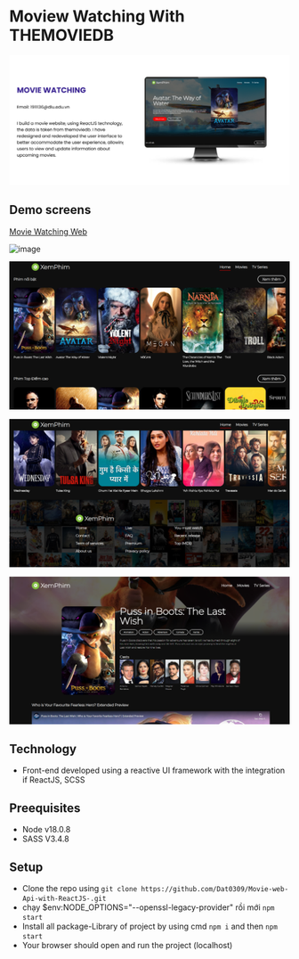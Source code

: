 # Moview Watching With THEMOVIEDB
![overview](https://github.com/Dat0309/Movie-web-Api-with-ReactJS-/blob/main/demo/project%20overview.png)
## Demo screens

[Movie Watching Web](http://Dat0309.github.io/Movie-web-Api-with-ReactJS-)

![image](https://github.com/Dat0309/Movie-web-Api-with-ReactJS-/blob/main/demo/movie%20%C6%B0eb%20demo.png)

![image](https://github.com/Dat0309/Movie-web-Api-with-ReactJS-/blob/main/demo/movie%20web%20demo2.png)

![image](https://github.com/Dat0309/Movie-web-Api-with-ReactJS-/blob/main/demo/movie%20web%20demo3.png)

![image](https://github.com/Dat0309/Movie-web-Api-with-ReactJS-/blob/main/demo/movie%20web%20demo4.png)

## Technology
- Front-end developed using a reactive UI framework with the integration if ReactJS, SCSS

## Preequisites
- Node v18.0.8
- SASS V3.4.8

## Setup
- Clone the repo using `git clone https://github.com/Dat0309/Movie-web-Api-with-ReactJS-.git`
- chạy $env:NODE_OPTIONS="--openssl-legacy-provider" rồi mới `npm start`
- Install all package-Library of project by using cmd `npm i` and then `npm start`
- Your browser should open and run the project (localhost)
